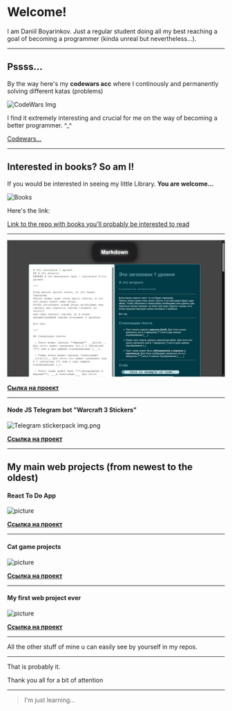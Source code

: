 # Welcome!

I am Daniil Boyarinkov. Just a regular student doing all my best reaching a goal of becoming a programmer (kinda unreal but nevertheless...).

---

## Pssss...

By the way here's my **codewars acc** where I continously and permanently solving different katas (problems)

<img width="318" alt="CodeWars Img" src="https://user-images.githubusercontent.com/89917619/156875703-9dbc3da9-a4d1-48d6-a471-8dd857ec450a.png">

I find it extremely interesting and crucial for me on the way of becoming a better programmer. ^_^

[Codewars...](https://www.codewars.com/users/BitDittoWit)

---

## Interested in books? So am I!

If you would be interested in seeing my little Library. **You are welcome...**

![Books](https://user-images.githubusercontent.com/89917619/156875713-b5f68afa-f9b6-4d26-9ab2-1f7c3661de57.png)

Here's the link:

[Link to the repo with books you'll probably be interested to read](https://github.com/daniilboyarinkov/Library)

---

![markup editor img](https://github.com/daniilboyarinkov/markdown-learning-editor/blob/master/public/imgs/1.jpg)

**[Сылка на проект](https://github.com/daniilboyarinkov/markdown-learning-editor)**

---

#### Node JS Telegram bot "Warcraft 3 Stickers"

![Telegram stickerpack img.png](https://st1.latestly.com/wp-content/uploads/2020/12/Telegram-1-380x214.jpg)

**[Ссылка на проект](https://github.com/daniilboyarinkov/Warcraft_III_Sticker_bot)**

---

## My main web projects (from newest to the oldest)

#### React To Do App

![picture](https://user-images.githubusercontent.com/89917619/156036573-e8baa718-7c19-47a0-abf7-3e100329fade.png)

**[Ссылка на проект](https://github.com/daniilboyarinkov/React_To-Do-App-Example)**

---

#### Cat game projects

![picture](https://user-images.githubusercontent.com/89917619/156006470-1e2485b4-a976-42a3-b312-30f7a7322f25.png)

**[Ссылка на проект](https://github.com/daniilboyarinkov/Cat_game_project)**

---

#### My first web project ever

![picture](https://user-images.githubusercontent.com/89917619/156020562-090aabe6-fd64-46af-b200-1af4bdd3c034.png)

**[Ссылка на проект](https://github.com/daniilboyarinkov/Anime.js_first_visualisation)**

---

All the other stuff of mine u can easily see by yourself in my repos. 

---

That is probably it. 

Thank you all for a bit of attention

---

> I'm just learning...
